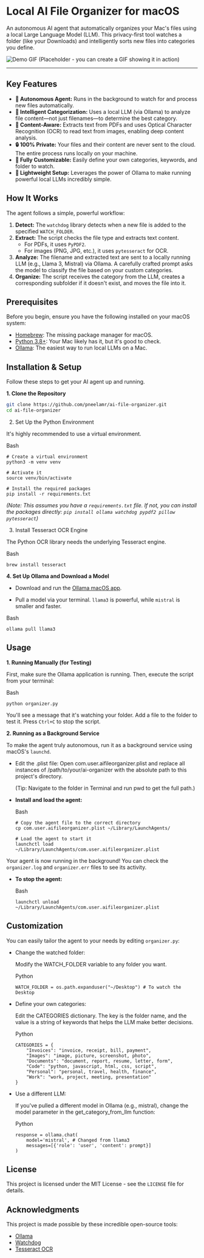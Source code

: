 # Local AI File Organizer for macOS

An autonomous AI agent that automatically organizes your Mac's files using a local Large Language Model (LLM). This privacy-first tool watches a folder (like your Downloads) and intelligently sorts new files into categories you define.

![Demo GIF (Placeholder - you can create a GIF showing it in action)](https://user-images.githubusercontent.com/12345/your-demo-gif-url.gif)

---

## Key Features

-   **🤖 Autonomous Agent:** Runs in the background to watch for and process new files automatically.
-   **🧠 Intelligent Categorization:** Uses a local LLM (via Ollama) to analyze file content—not just filenames—to determine the best category.
-   **📄 Content-Aware:** Extracts text from PDFs and uses Optical Character Recognition (OCR) to read text from images, enabling deep content analysis.
-   **🔒 100% Private:** Your files and their content are never sent to the cloud. The entire process runs locally on your machine.
-   **🔧 Fully Customizable:** Easily define your own categories, keywords, and folder to watch.
-   **🚀 Lightweight Setup:** Leverages the power of Ollama to make running powerful local LLMs incredibly simple.

## How It Works

The agent follows a simple, powerful workflow:

1.  **Detect:** The `watchdog` library detects when a new file is added to the specified `WATCH_FOLDER`.
2.  **Extract:** The script checks the file type and extracts text content.
    -   For PDFs, it uses `PyPDF2`.
    -   For images (PNG, JPG, etc.), it uses `pytesseract` for OCR.
3.  **Analyze:** The filename and extracted text are sent to a locally running LLM (e.g., Llama 3, Mistral) via Ollama. A carefully crafted prompt asks the model to classify the file based on your custom categories.
4.  **Organize:** The script receives the category from the LLM, creates a corresponding subfolder if it doesn't exist, and moves the file into it.

## Prerequisites

Before you begin, ensure you have the following installed on your macOS system:

-   [Homebrew](https://brew.sh/): The missing package manager for macOS.
-   [Python 3.8+](https://www.python.org/downloads/): Your Mac likely has it, but it's good to check.
-   [Ollama](https://ollama.com/): The easiest way to run local LLMs on a Mac.

## Installation & Setup

Follow these steps to get your AI agent up and running.

**1. Clone the Repository**
```bash
git clone https://github.com/pneelamr/ai-file-organizer.git
cd ai-file-organizer
````

2. Set Up the Python Environment

It's highly recommended to use a virtual environment.

Bash

```
# Create a virtual environment
python3 -m venv venv

# Activate it
source venv/bin/activate

# Install the required packages
pip install -r requirements.txt
```

_(Note: This assumes you have a `requirements.txt` file. If not, you can install the packages directly: `pip install ollama watchdog pypdf2 pillow pytesseract`)_

3. Install Tesseract OCR Engine

The Python OCR library needs the underlying Tesseract engine.

Bash

```
brew install tesseract
```

**4. Set Up Ollama and Download a Model**

- Download and run the [Ollama macOS app](https://ollama.com/).
    
- Pull a model via your terminal. `llama3` is powerful, while `mistral` is smaller and faster.
    

Bash

```
ollama pull llama3
```

## Usage

**1. Running Manually (for Testing)**

First, make sure the Ollama application is running. Then, execute the script from your terminal:

Bash

```
python organizer.py
```

You'll see a message that it's watching your folder. Add a file to the folder to test it. Press `Ctrl+C` to stop the script.

**2. Running as a Background Service**

To make the agent truly autonomous, run it as a background service using macOS's `launchd`.

- Edit the .plist file: Open com.user.aifileorganizer.plist and replace all instances of /path/to/your/ai-organizer with the absolute path to this project's directory.
    
    (Tip: Navigate to the folder in Terminal and run pwd to get the full path.)
    
- **Install and load the agent:**
    
    Bash
    
    ```
    # Copy the agent file to the correct directory
    cp com.user.aifileorganizer.plist ~/Library/LaunchAgents/
    
    # Load the agent to start it
    launchctl load ~/Library/LaunchAgents/com.user.aifileorganizer.plist
    ```
    

Your agent is now running in the background! You can check the `organizer.log` and `organizer.err` files to see its activity.

- **To stop the agent:**
    
    Bash
    
    ```
    launchctl unload ~/Library/LaunchAgents/com.user.aifileorganizer.plist
    ```
    

## Customization

You can easily tailor the agent to your needs by editing `organizer.py`:

- Change the watched folder:
    
    Modify the WATCH_FOLDER variable to any folder you want.
    
    Python
    
    ```
    WATCH_FOLDER = os.path.expanduser("~/Desktop") # To watch the Desktop
    ```
    
- Define your own categories:
    
    Edit the CATEGORIES dictionary. The key is the folder name, and the value is a string of keywords that helps the LLM make better decisions.
    
    Python
    
    ```
    CATEGORIES = {
        "Invoices": "invoice, receipt, bill, payment",
        "Images": "image, picture, screenshot, photo",
        "Documents": "document, report, resume, letter, form",
        "Code": "python, javascript, html, css, script",
        "Personal": "personal, travel, health, finance",
        "Work": "work, project, meeting, presentation"
    }
    ```
    
- Use a different LLM:
    
    If you've pulled a different model in Ollama (e.g., mistral), change the model parameter in the get_category_from_llm function:
    
    Python
    
    ```
    response = ollama.chat(
        model='mistral', # Changed from llama3
        messages=[{'role': 'user', 'content': prompt}]
    )
    ```
    
## License

This project is licensed under the MIT License - see the `LICENSE` file for details.

## Acknowledgments

This project is made possible by these incredible open-source tools:
- [Ollama](https://ollama.com/)
- [Watchdog](https://github.com/gorakhargosh/watchdog)
- [Tesseract OCR](https://github.com/tesseract-ocr/tesseract)
